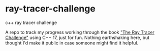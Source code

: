 # ray-tracer-challenge
c++ ray tracer challenge

A repo to track my progress working through the book ["The Ray Tracer Challenge"](http://raytracerchallenge.com/) using C++ 17, just for fun. Nothing earthshaking here, but thought I'd make it public in case someone might find it helpful.
